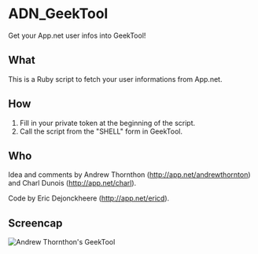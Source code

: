 ADN_GeekTool
============

Get your App.net user infos into GeekTool!

## What

This is a Ruby script to fetch your user informations from App.net.

## How

1. Fill in your private token at the beginning of the script.
2. Call the script from the "SHELL" form in GeekTool.

## Who

Idea and comments by Andrew Thornthon (http://app.net/andrewthornton) and Charl Dunois (http://app.net/charl).

Code by Eric Dejonckheere (http://app.net/ericd).

## Screencap

![Andrew Thornthon's GeekTool](https://files.app.net/tqgkdsAJ.png)